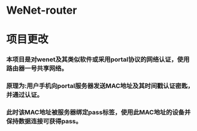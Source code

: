 # WeNet-router
# 项目更改

### 本项目是对wenet及其类似软件或采用portal协议的网络认证，使用路由器一号共享网络。

### 原理为:用户手机向portal服务器发送MAC地址及其时间戳认证密匙，并通过认证。
### 此时该MAC地址被服务器绑定pass标签，使用此MAC地址的设备并保持数据连接可获得pass。
